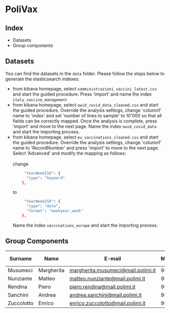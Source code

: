 # PoliVax

## Index

- Datasets
- Group components

## Datasets

You can find the datasets in the <code>data</code> folder. Please follow the steps below to generate the elasticsearch
indexes:
- from kibana homepage, select <code>somministrazioni_vaccini_latest.csv</code> and start the guided procedure. Press 'import' and name the index <code>italy_vaccine_management</code>
- from kibana homepage, select <code>owid_covid_data_cleaned.csv</code> and start the guided procedure. Override the
analysis settings, change 'column1' name to 'index' and set 'number of lines to sample' to 10'000 so that all fields 
can be correctly mapped. Once the analysis is complete, press 'import' and move to the next page. Name the index <code>owid_covid_data</code>
and start the importing process.
- from kibana homepage, select <code>eu_vaccinations_cleaned.csv</code> and start the guided procedure. Override the
analysis settings, change 'column1' name to 'RecordNumber' and press 'import' to move to the next page. Select 'Advanced' and 
modify the mapping as follows:
<br/><br/>
change
    ```sh
         "YearWeekISO": {
          "type": "keyword"
        },
    ```
    to
    ```sh
         "YearWeekISO": {
          "type": "date",
          "format": "weekyear_week"
        },
    ```
  Name the index <code>vaccinations_europe</code> and start the importing process.
## Group Components

| Surname    | Name       | E-mail                             | Matricola | Codice Persona |
|------------|------------|------------------------------------|-----------|----------------|
| Musumeci   | Margherita | margherita.musumeci@mail.polimi.it | 991549    | 10600069       |
| Nunziante  | Matteo     | matteo.nunziante@mail.polimi.it    | 992518    | 10670132       |
| Rendina    | Piero      | piero.rendina@mail.polimi.it       | 991437    | 10629696       |
| Sanchini   | Andrea     | andrea.sanchini@mail.polimi.it     | 992072    | 10675541       |
| Zuccolotto | Enrico     | enrico.zuccolotto@mail.polimi.it   | 993209    | 10666354       |
